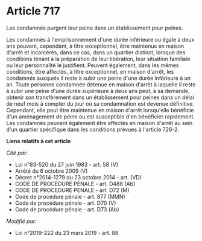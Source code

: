 # Article 717

Les condamnés purgent leur peine dans un établissement pour peines.

Les condamnés à l'emprisonnement d'une durée inférieure ou égale à deux ans peuvent, cependant, à titre exceptionnel, être
maintenus en maison d'arrêt et incarcérés, dans ce cas, dans un quartier distinct, lorsque des conditions tenant à la
préparation de leur libération, leur situation familiale ou leur personnalité le justifient. Peuvent également, dans les
mêmes conditions, être affectés, à titre exceptionnel, en maison d'arrêt, les condamnés auxquels il reste à subir une peine
d'une durée inférieure à un an. Toute personne condamnée détenue en maison d'arrêt à laquelle il reste à subir une peine
d'une durée supérieure à deux ans peut, à sa demande, obtenir son transfèrement dans un établissement pour peines dans un
délai de neuf mois à compter du jour où sa condamnation est devenue définitive. Cependant, elle peut être maintenue en maison
d'arrêt lorsqu'elle bénéficie d'un aménagement de peine ou est susceptible d'en bénéficier rapidement. Les condamnés peuvent
également être affectés en maison d'arrêt au sein d'un quartier spécifique dans les conditions prévues à l'article 726-2.

**Liens relatifs à cet article**

_Cité par_:

  - Loi n°83-520 du 27 juin 1983 - art. 58 (V)
  - Arrêté du 6 octobre 2009 (V)
  - Décret n°2014-1279 du 23 octobre 2014 - art. (VD)
  - CODE DE PROCEDURE PENALE - art. D488 (Ab)
  - CODE DE PROCEDURE PENALE - art. D72 (M)
  - Code de procédure pénale - art. 877 (MMN)
  - Code de procédure pénale - art. D70 (V)
  - Code de procédure pénale - art. D73 (Ab)

_Modifié par_:

  - Loi n°2019-222 du 23 mars 2019 - art. 88
